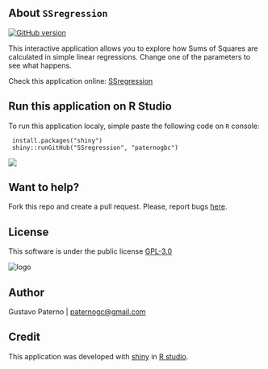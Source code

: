 ## About `SSregression`

[![GitHub version](https://badge.fury.io/gh/paternogbc%2FSSregression.svg)](http://badge.fury.io/gh/paternogbc%2FSSregression)


This interactive application allows you to explore how Sums of Squares are calculated in simple linear regressions. Change one of the parameters to see what happens.

Check this application online: [SSregression](https://paternogbc.shinyapps.io/SS_regression)

## Run this application on R Studio

To run this application localy, simple paste the following code on `R` console: 
```{r} 
 install.packages("shiny")
 shiny::runGitHub("SSregression", "paternogbc")
```

![](http://i.imgur.com/d6i4LGy.png)


## Want to help?
Fork this repo and create a pull request. Please, report bugs [here](https://github.com/paternogbc/SSregression/issues).


## License
This software is under the public license [GPL-3.0](http://www.gnu.org/licenses/gpl-3.0.en.html)

![logo](https://raw.githubusercontent.com/paternogbc/SSregression/master/www/logo.png) 

## Author
Gustavo Paterno | paternogc@gmail.com

## Credit

This application was developed with [shiny](http://shiny.rstudio.com/) in 
[R studio](https://www.rstudio.com/).

